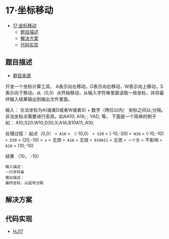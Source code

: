 # 17·坐标移动

- [17·坐标移动](#17坐标移动)
  - [题目描述](#题目描述)
  - [解决方案](#解决方案)
  - [代码实现](#代码实现)

## 题目描述
- [题目来源](https://www.nowcoder.com/practice/119bcca3befb405fbe58abe9c532eb29?tpId=37&tqId=21240&rp=1&ru=/exam/oj/ta&qru=/exam/oj/ta&sourceUrl=%2Fexam%2Foj%2Fta%3Fpage%3D1%26tpId%3D37%26type%3D37&difficulty=undefined&judgeStatus=undefined&tags=&title=)

开发一个坐标计算工具， A表示向左移动，D表示向右移动，W表示向上移动，S表示向下移动。从（0,0）点开始移动，从输入字符串里面读取一些坐标，并将最终输入结果输出到输出文件里面。

输入：
合法坐标为A(或者D或者W或者S) + 数字（两位以内）
坐标之间以;分隔。
非法坐标点需要进行丢弃。如AA10;  A1A;  $%$;  YAD; 等。
下面是一个简单的例子 如：
A10;S20;W10;D30;X;A1A;B10A11;;A10;

处理过程：
起点（0,0）
`+ A10`    =  （-10,0）
`+ S20`    =  (-10,-20)
`+ W10`    =  (-10,-10)
`+ D30`    =  (20,-10)
`+ x`      =  无效
`+ A1A`    =  无效
`+ B10A11` =  无效
`+ 一个空` = 不影响
`+ A10`    =  (10,-10)

结果 （10， -10）

```
输入描述：
一行字符串
输出描述：
最终坐标，以逗号分隔
```

## 解决方案


## 代码实现
- [HJ17](/src/main/java/com/lingy/nowcoder//hw/HJ17.java)
